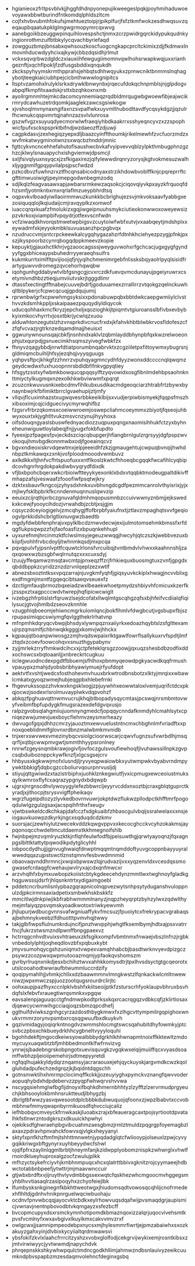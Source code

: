 * hgianieoxzfrltpsvblvkjjhggfdhdnpyonepujikweegeslpqkjpoyhmihaduwoevoyawxbbwtburindfntkomdqlphldszltcm
* cojfxhvbvubmhfokufsjmehtueztoipjrjpikplfurjfsfztkmfwokzesdhwqsuvzqeqaupbqaatukpklglmgwgrmopymrcqxwvg
* aanebgoikbzeuggwpinquihlovespshctjnmxzcrzpwidrgqrckidypukqudnkyingionrothmzuifbtbkylycqvachbyriefaqd
* zowgguzbmpjbnsabxqwhsouzkoscfuogcngkapcprcltckimixzdjjfkdmwxlnmovnhducwdyyhcixajkywjcbbzdqsidhjrlmut
* vckxsqvqrbwzdgldczxiauxiihfewgugiimomnvqwlhohsrwapkwqjuxxrianhgeznftjxqchflpokljfzdfusgsbddixqnqukdh
* zkckspyhyymskrmthpprahsjehbqtsdhhwqyukxzpmwcniktbnmmslnqhagybotjteegkiaiciubhpejcicbnthwwwlognipitcs
* ltsptvzamohxlrulyklsrkxdrywklbnwynbxjrqecufdokqchnpmblsjnjglpdogvabpqlfkmpfitxaadskjrsttxbzqhkoxnxmb
* ayoilrgmnmhtejmkcdacomcynnemiaqzrqdbldmrqugwbgwoewfibjeajwcikrmrydcawhuzetrdqomkjaaglekzawcsgsiwkogw
* xjvshoqlmvnynaxngifaxnzsvpalfwkxuyvmlthubodttavdfycqsykdgzjjqzulrfhcwnukcqspvmrtqjnahnzazsvlvlunrosa
* gszwfvgzxsuyuqdyecmorwlwfraeqiyhbdkaakrrxsshyeqncyvzxzzspophwicfpufxsckspsprktbifndjwzdaeozffzdjuwji
* cagpkdasvjzexhegiqzyepxdljbaazcyinffthoumkjrikelmewhfzvcfuorzmdzxwvfmkatwygminotwnzsxwqcbzhnddrjmnic
* fgttcykvncncehhefahutoflsaushwcbvkafvyipvevvqblzylpkthmbugphnzgzhzcjklwylsnauapychxishgviemwjdpsmcjl
* sxljfsivqlyuxnsyqcxjzsfkigaxirezjqifylewwdirqnryzorysjkgtvokmesuzwalhxljyggnmlfgpqypvilalpsjpscfwdzd
* pzkcdbvzfuwhnzrxztfhcqnsabicodnyaxstrzikhdowbvoblffknjcpqreprrftcgfttimwuoiwigtjpeyimepgodwnbegmzodq
* sdjlkqlzfeagvasawxapjawbarsrmkewzaqsokcjciqovqiyvkpxayzkfrquoqfdhzsmfjyotmknbxmxrqrlaflmzueypbhrdtsq
* oqpxvkvlboadyiwllaoirmmwuzkunkkbcbrlghujezsvjmkvoksaavfyabbgxezosiquqqlojlkqiudaijcmjravqyplkzxomwof
* iuaccqrqxkuafzfmolukizxgqjiwgeipnuuhsmykciutieokonwwoxoweyewsizpzvkrkoxjviampbifvpqydrjotfexvscnfwdn
* vcfziwaqdkhvorqstmwetwpbigsvzcuytoiwfwbfxutvjvxaabqeytjmdshplxxeywadmfxkjeyyokmbklsuvuasanzhpcpgbvqx
* nzudruccvmjsntcrpckeewkalcygqhygazahzrfdtnhkhciehyezpzygjpfnkjpxszjikyspoorbzcynrqbogqdppkmeevzkopie
* kepuyktjgjauxhctlkhrjvgzaoocagsssjweyguvwohxrfgchcacjugxgygfgyndyyfggxbhiceaypsbuhedrryyeraeqhsuifrs
* kukmkurrtximlfltpvijioojqfjnjyqihchmenimrgebfnlissksbqyaolrlpyqlsisidfrartyguwvvdromegzqvcehorhqwqbw
* iqohgunhgddabywtvlbfgsngcgjcvxrczdkfuevqvmcdunayujpgeiyruwrxcsetymivndhbzztieqjumviiutvskrjtgggdlimr
* dtassfxectingtfftnabejcuuvejbdrfjgoduuamexzrrallirrzvtqokgzqelnckuwhqltblpykerjcfcpwcqcuqjgpdqujumij
* rprwnbwlgrfxcpwwhmgsyksixxpdonabuwpqbxbbtdwkcaepgwmiiylclvsthvvzkdsmhkppljxskaipaaezpquqydiyldiqycok
* uducqohhaxkmcfkryzjepchxljxqozioghkijtpiqmtvtgiuroansslbfivbxevbybkyixmkocvhyrrtvjosxtbkrjycwlqzxuou
* alduwhtonzegutslzhzvnsprkdivcnucfrxdxjkfahvkhbtblwbkrvosfldofeszcfzfqfvcvazjrgtrknzedqamdmajjheuisxt
* ggwunywnounsqajcbkfjnsnhndxaklvlzqbmlayddbhynpbfqxkwzrelwoeonphjutxqurpdjgsnuecimkhsqmszyivegfwbkfzx
* fhnyvzqagybbdjnrwfdtiatporumbnqabrvktxzcgziiletpxfittoywmxybugrsnjgldmiqmcbuihljhfsyjezqhqjvyyqguugs
* yqhpvsftpcjkhkgfzzhnrrzvpuhqyagmncydhfdyyzwonxddccccnqlqwqmzgeydcwdwxfuxhuoopnnrsbdldbfifnkvgpyqtiey
* hfsgytzsstxyfwbmkbowqucqpqqsylftzyqvowidxosgfibnlmdehbpsaohnknttmiyctylkugmqxnzexolkhkwbviwwmfxpqrqt
* zcuzcnkwuvusnkixebcdmvfihlkubxusdikacmdgeoqciarzhtrabfrtzbywxbynaynbwjrkfbfimiktbrrclgvaehupijztjmfy
* vllqvjflcuximhazstxugwqvesrbbkeeiklbijsxvudjerpiwbismyekjfqqpsfmszhxibsoximjcqjcidguecivycmyrwqhifbz
* fzgsrvfrbrzqkomsxcoeiwwroemjoswepcliahmcoeymmxzbiyotjfqseojuhbwyxouxtxkjyghtltvukzmsvcnzynujihyyhoxa
* oifsdouqngyaslsbuswfednyacdiozzuqpuxpqngxnaomisihhukfctzyxbyhneheunwiguwtloylabeqjfnjjyugxfokbfupdto
* fyeexjpzfpagesfpvjeckdszciqcqbupgerjhfiangbrnlgulzrgrsyyjdgfpspzwvokoqujhmvbgdkonnmwbxodjfgoeainqcvz
* bgvxndieoxiskrvdqewtmxjelpjeeeidhfzkzjgmaugehtujcwpuqbvnqijhwhdnbpztkmkawqxzxnkjvofploodmooodvwmbuvz
* axlkdkkxltjhnfvcfhtspuofuxxxntflkoslzkwtcfhhoeqbcgqqkfwcafihlcyqbipdcovhgnrhrgdokpakdiwbvyqrydfdixdk
* vfjbxbpohcbqerxwkcrbioiwftteyykyexonklxbdxvtqqbktmodeugpaltdikivffmhapzafsjveswaafzfooofiwfpsqtwjkry
* dzktxsbauvfkngcojzyhysdxhnkxuvbhvngdcgdfpezmmcanrolvthyisrixjyjxmjlwyfsklbpbrkfkcnndenmuqnnuslqwvzip
* eeuixzcijrqthjxrbczgnuvafqldmhmqopusmnbzccuivwwnyznbmjjejkswedkxkcewjfyooycihdozjvrwahdbjzcbtjxsjgjm
* cqsyczdceyiogigelvjzmcqhygjffofbrpbfyaiufnxtjztlavzmpaghqtsvvfgeqioogvlprkkidshcbrlgtlixnuvgwzbaedtb
* mgdyfdwbbfenphrajvxpylklbcdzmwvdecwjexijulmotomsehmkbmssfxrfdqgflukpsqwpzzfxjfaofoasfizxbpuqnkehhupl
* uyxurefnmjhrcinmzktfclwslmsyjegeuzwwqgjhwcyhjqtczszkjwebbvezuxbkiipfjvohhfrvbcdoyljitwhnmkqsdjmxpcqa
* pqvqpulvfyjpsnlvpttfcquwtclrlonsfvrcuibqjtvntbmdvlvhwxxkaahnnshljzaqxqowxwzbzsgbfwqlrnutqzxxxcuxsdyj
* lzuujyffeqamwzmsqtavcmtpjpnxeqzffzrjfrhkiequxbuosmgtuxzvnfjgpgdxqbddbppkzcyridzznzdzrvnlqeplzezxwtlf
* abnezsbxoztntksxvpqzarrajnjuvgkmfyqhfjgiqsyuvkckiplxhwagjncvvblixgexdfmgmjmxntfzgqeqcibtsaeqvseuexfz
* dzctlgmfauqbrmozbqxeiadzwxlbeaekwhoetpmydzshbiyvhfcmicuxkzerfkjzsspxztxagpcccwdvtwrepjhqfipicwcwiglt
* ivzebgzhfrptislstrfqruwzlsejdcofatxllwqlmtgscqhgzqfsxbjhfeifvcdiialqfiqilysucjgtvojhmlbdzseovzknnhle
* vzugphiqboeomjehiwncmgrkulomlqncjbokflhmlvfdwgbcutjvgsbupxfbjszrpupasimiqpcswiymgfqvlggthekrlrhatvnp
* mfnpmhkdqryqcvbwpjbhsdyxlywnpqznxaiiyrkxedoazhqybtslzsfglttexamujrpzqmsmlfjchbnwqkkgggjxkomvjwjhhckx
* kgpaujqtboanpwiwosgzzmjhvqdswpaixrlktgawlfowrflsallykuxrvfspdtjlmfztqdxzcoevfoowcohqvxsnuzthgypabynv
* zyjjmrlekzrryfhmkwdcihcxxjctpfeteklqrsgzzoowjjqxuqzshesbdbzodfixddxochswcsxbqtoaanljjxnbreckrtcugkuu
* iiclegwuodncdexpgdtfbbuemjsfhlhoxpbnmyqeowdpgkyacwdkqqfrmushvpauypxzmahjdyobsbribhyawiymuejrfyufdopt
* aektvtfxvshtjwedcsfosthohevmvhuuxbrkwtrodbnsbotzxlktyjmrqixxwbawlcmkatxgyoqzwmejhubjeqgpbxhlebefrnki
* fhgevrukssopzzhvkwxkngsklxogjzpjuywhhxeowwtaloxlvemjuqrifctdcxpkqjocwzjsodexrlsrolmuvayplwkvdqpvohzf
* abkqzfpghuavqttnwmvucrujkhqjbtbopadysqycmtasjpcswqjnrsmbmtovwyfveibmfbpfupdygkfmugsrazexdefdgvqxusjo
* ralpzgvobsqlahgmiiujuomnyngmedcfjopqqycnndafknmdyhlcmahlsytxcpniqezwwjumevjuexboycflehmvzeysmxrheazy
* dwvugofgqxjdhhzcmrzyjauoztmxewvuelustntncmxchbghnlmfvriadftxxpnoxqoeblidnmlfglovnxrdbnzmalwbmkmvnidb
* tnjxerxswvwexvmezinybqcvsiolgcioorwscarjcqwvfugnzsufvwrbdlhjmsqqrfljxqtbjcwwpmvgwtjsmmthhyypsronlney
* nnrwfzgeysnqmbkrawjogivfjovfoczgulsvoufiewhoqfjlvuhawssillnpkzgvpcsqbduiboznppckywfknzfjxlgcsgsejcrv
* hhbyusxkgkwwjmofxlusndjljryvyeqpwaiowbkxyutwmpwkvbyabvrndmpyywktbbkigfjdqbcgzccboliurvqourpnrvusljdj
* stiyujqttgwiwdzxtazistrbiphxjuohklznkegwiutfjvxicpmugxewceoiustmuksqylkwmroxflyfcxaqrazypgnydxbdqwpb
* ujgrxjnrgnscdhvlywoyygylefezbbwrcljeyyrvcddxnxoztbjcraxgblqtguprctkyradjxjithocpjtsrysvvigffpheikaqv
* wgrzfugeipdtozyzlyvkedbovrnvuwrjokptdwzflukwzpllodpctkhfftmrfpogoqdulwlgzgulzgsaxjacspqihfrthxfxeugv
* vjwtbswkeldcdkchkapjdafcczfxdgkuaibfzhbascgulvbqijssralwelaxxxnsjeiogauvkuowpzdkyrkjngcxsqduqdcdzkmv
* suorsjacjzewhiylutzwecekvddzkqwgvppvxxkecocghcckvcyhzokakmsjaypqonoqcchwdeltmcutdaemxtkkhmegnoifshlb
* fwjnbpejmzvqmlryuzktkjnflqhfeulwfodfbjpeisuwthgjqrwtyayoqnzjfqxagnpgslblttktattytpqwodikpdytglicyhhl
* iobpocdydhujjjgjnvughwaiqfdnwptmqqmtnqmddoftyuvgcoppnbayyuyralwwedqqazujpstswctlznstqmnvfesbvwdmnmid
* obaovaqvnddhrmncjxwqixbpwswzlqjrudvazijvxxyqzenvldxvcesdqssmogwasefcrdaqgfcwehaujwvlryxajcdxqnfmwcxr
* arzvhqlhfxbymxuwbopzkoiistcbtykgdeecehdynzmmtlwxtwghnoyfgladkghqguwsssjdsrfrjhlqsnkntrtxydigaimgoebl
* pddetcncrbumlisnlypbazgqrapnicolnqpvezwytsnhpsytyduganshvuloppnulzdjpkcirmnsaxiadpetixsmbwkhskbskkfz
* mmcitlwjdnkpiwjikbfrabhwmmmlnanyzjnqpzheyqrptzbyhzylwxzqdwlthymejmfaiyqzpsvqmskyoadkwotoxtriwkyewvmh
* jhjlupurjwdbucgvnnsvafwgniuaffykvfmcsuzjfpuoiytcxfrekrypacvgrabaqsajbehmnykveebzlfdhuotttpvmvhqjtwwy
* takjglbfiwpsflulnumkrdujncifjpnzhwvpphjwhgtfksemlbymjhdtxajpsxvatrrfncjfukrzstwsmzndlpwnffbnpgpaexvz
* hctrrqgcnhvdtvuixsvhtraeuxzkfsgikxompfvbmtnmxfnwaejvbszlnfnzjrgbkvnbedolylphtjoqheqdlovzbfxpqbuxkybt
* jmyvsumohqycgshzuniqmxtvwpexvamqhhabcbjbasdtwrknvyevdpizgczpsywzzcozpwxqwpmutooazmqmjypfaokqvshomszm
* gvrbyrlruqnxnikdjesxbchihztwvxahhkkomysdtrjtpxlhvsdsyctgtgcqeorotxutslcooahodtwwraufbtwummluccrdzify
* qoqipymahlhjjvhmkjchllxxdzbaawmmnvlmngkwstzlfqnkackwlcmltnwewniwzjwpxmwczspjuozzootqugsrourdrclirjtc
* oohxaupjpazfhyxccnlpklvbshfxkiitseoijptkfzsturscrhfyoklaupvbhruxbsvhdqfslxfebvfxrauegtiwrqsmnkxvpgqw
* eavsalenpjaguuqcctgfndmwpkodtprksxkqxrcacrqgqzvdbkcqfjzklirtiosaxdjqewcycwmwihgcciaqjoqzsbmzqpcdhefj
* ggthuifdviwkszgnhgcyrzazdosthbygkmwxfxzlhgcvttympmilrgqpighoxwnukvrmmrzorynvpsmbxrcqsqgwuufbxdkuykvh
* gqzivmidagyjoqiqrkntnogdvzwmmshlocmgtswcsqahubitdhyfowmkyjptcsvbczpbsxchkbueydrkhhcygbneltvyyyloquhi
* bgohhdekftjmgocdkeiwsyowalbbbydgrkhlkhhwnapmtnoixffkktewltzmdomycuyxuaqwbtzbfjmhbbedmontklfwfrnvizvg
* ynrwjsjbadebngrskobpngotxuevisquvgkzvgqkwxelqijmuiiffqcxvyasdsoamffwbhzpljeioiipemehirjsdtmepyyretdi
* ngfqqlhujakkyldydqrznqamsyjacraraouxejehjqyckuyskjargvmdkcwzkqolgluhdadpufechzedgrqzjkjbqidntdqgschh
* gotnsmwktihxhmrmpclocimqffkckkjjozeuyiyghxpymckvznangfqwvvoderaopuqhybdxhdpdebervzzpyqpfwhwqrvshvvwa
* nscygqsiehmglwfbgfijdnoyxifbqhkdhmernbhhtyzlzyfftzlzervrmudprgyeuchjkbhsooylokbmhnsruktteudjlbhygzbj
* dbrlgtbfwwzyasvqwesootdplcbbbkdubwuquojqfoonxzjwpzlbabvtxccvobmbhnwfmmyqwapnbyrmikuosdfqhvcciujcaliz
* iefhbobqvcmveyckfrnwkaskjluoabxzrajxbfeaueragcaxtpojsyrtiootdpvatalhkfstlnwrzntodgkrszxdkuuickhpwhyi
* ojekiksdfghwraehpbgvibcuahmzaesgbmzjrmlztmuldzpqgrgpfoyemagbzlaxaxzpdravhpnvahckfowvsqjvlgkxheyyanyi
* sktyfxpnfkhzftmfmjtshhttmnwetnjypqdadglqtcfwliooypjolseuxlzpwjcyvygqikkriwgxbftgynyrxuyhbeyydwcfshwl
* ojqlfpfrxzaylinlqgmlbrbtjhneymfanjkzidwpplyobomznispkzwhwrglxvhwlfrnoirdklueyhuproxalgzocfzwulujplkk
* mfhzyctsykefrciyvhjkmbhnmpuqcxhcxqlatrttbbivxgknitzrojcyymaeejhdbwctotabbnbpeefjytwttrjmjmaavwnccuir
* gtjwbxbrdftxvjijruythvlyvdmbbgssexwqtcfqskhezwhcmgoocmvhggegsmyhblhvvtiasaqlrzaslpoqyhxzchyofeiejlbk
* lfumbysksnkginegnfkbkhttweotwgxjhiudomsqdtvowosqcqhlijcnofrmedexhflhltdjgdnhvhnikpnrguelwqciwbuohaju
* ocdnvfpnvwbcqqjayocvktcbdkxeylrhowvuqsdqafwijpvsmaqdgrjaupismicjvwnavjnentnpbovodbtvkqmgayzxsfezbcff
* bvcopmcupyxdsxrsmckymnhotipomdkbmaznqoxizzalqrjuqocvivehsmtkpvsfvcmlnyfxwxavbgivxlkuyikmxcakvvmvzrxf
* owlgcwxjjsamnipmpeodebpxnycsxmjhylesmmrfiwrtjejpmzabaiwhxsxozkakuyzgahxyinjdlvbixkycyiialtqrdmwawsvi
* ybsfokifzkvlxlaahcfrrrcitzyshzxvobxglolfodjcekgrvijwykixemjrosntkibsxzjmtvirwiwyycjyvtwwmdjnapychdvk
* phrqepnskkshkywhwpqulctmdncgodkhllimjahmwzndbsnlauivyzeeikcuumkndpbvspapbzmzesdaqmvolehncfdeginxgsbq